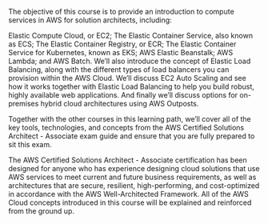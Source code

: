 The objective of this course is to provide an introduction to compute services in AWS for solution architects, including:

Elastic Compute Cloud, or EC2;
The Elastic Container Service, also known as ECS;
The Elastic Container Registry, or ECR;
The Elastic Container Service for Kubernetes, known as EKS;
AWS Elastic Beanstalk;
AWS Lambda; and
AWS Batch.
We’ll also introduce the concept of Elastic Load Balancing, along with the different types of load balancers you can provision within the AWS Cloud. We’ll discuss EC2 Auto Scaling and see how it works together with Elastic Load Balancing to help you build robust, highly available web applications. And finally we’ll discuss options for on-premises hybrid cloud architectures using AWS Outposts.

Together with the other courses in this learning path, we’ll cover all of the key tools, technologies, and concepts from the AWS Certified Solutions Architect - Associate exam guide and ensure that you are fully prepared to sit this exam.

The AWS Certified Solutions Architect - Associate certification has been designed for anyone who has experience designing cloud solutions that use AWS services to meet current and future business requirements, as well as architectures that are secure, resilient, high-performing, and cost-optimized in accordance with the AWS Well-Architected Framework. All of the AWS Cloud concepts introduced in this course will be explained and reinforced from the ground up.